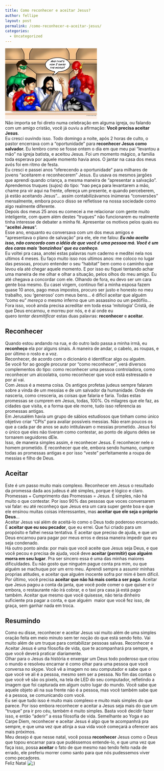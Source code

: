 ```yaml
---
title: Como reconhecer e aceitar Jesus?
author: fellipe
layout: post
permalink: /como-reconhecer-e-aceitar-jesus/
categories:
  - Uncategorized
---
```

<div>
  <a href="/img/posts//2014/12/jesus_talking_to_the_dc_heroes_by_tsart-d58o58v.jpg"><img class="size-medium wp-image-324 aligncenter" alt="jesus_talking_to_the_dc_heroes_by_tsart-d58o58v" src="/img/posts//2014/12/jesus_talking_to_the_dc_heroes_by_tsart-d58o58v-300x231.jpg" width="300" height="231" /></a>
</div>

<div>
</div>

<div>
  Não importa se foi direto numa celebração em alguma igreja, ou falando com um amigo cristão, você já ouviu a afirmação: <strong>Você precisa aceitar Jesus</strong>.
</div>

<div>
</div>

<div>
  Eu cresci ouvindo isso. Todo domingo a noite, após 2 horas de culto, o pastor encerrava com a &#8220;oportunidade&#8221; para <strong>reconhecer Jesus como salvador.</strong> Eu lembro como se fosse ontem o dia em que meu pai &#8220;levantou a mão&#8221; na igreja batista, e aceitou Jesus. Foi um momento mágico, a familia toda esperava por aquele momento havia anos. O jantar na casa dos meus avós foi em ritmo de festa.
</div>

<div>
</div>

<div>
  Eu cresci e passei anos &#8220;oferecendo a oportunidade&#8221; para milhares de jovens &#8220;aceitarem e reconhecerem&#8221; Jesus. Eu usava os mesmos jargões que aprendi quando criança, a mesma maneira de &#8220;apresentar a salvação&#8221;. Aprendemos truques (sujos) do tipo: &#8220;nao peça para levantarem a mão, chame pra vir aqui na frente, ofereça um presente, e quando perceberem, já estão aceitando Jesus&#8221;&#8230; assim contabilizávamos inúmeras &#8220;conversões&#8221; mensalmente, embora pouco disso se refletisse na nossa sociedade como algo realmente diferente.
</div>

<div>
</div>

<div>
  Depois dos meus 25 anos eu comecei a me relacionar com gente muito inteligente, com quem além destes &#8220;truques&#8221; não funcionarem eu realmente tinha interesse de debater a minha fé. Apresentar os motivos pelos quais eu &#8220;<strong>aceitei Jesus</strong>&#8220;.
</div>

<div>
</div>

<div>
  Esse ano, enquanto eu conversava com um dos meus amigos e &#8220;apresentava o plano de salvação&#8221; pra ele, ele me falou: <em><strong>Eu não aceito isso, não concordo com a idéia de que você é uma pessoa má. Você é um dos caras mais &#8216;bonzinhos&#8217; que eu conheço</strong>.</em>
</div>

<div>
</div>

<div>
  <strong></strong>Eu voltei pra casa, anotei estas palavras num caderno e meditei nela nos ultimos 4 meses. Eu faço muito isso nos ultimos anos: me coloco no lugar das pessoas, procuro entender o seu &#8220;habitat&#8221; bem como o caminho que levou ela até chegar aquele momento. E por isso eu fiquei tentando achar uma maneira de me olhar e olhar a situação, pelos olhos do meu amigo. Eu até chegava a concordar com ele. Olhando de fora, eu devo ser um cara gente boa mesmo. Eu casei virgem, continuo fiel a minha esposa fazem quase 10 anos, pago meus impostos, procuro ser justo e honesto no meu trabalho, sou &#8216;generoso&#8217; com meus bens&#8230; é dificil aceitar que alguém &#8220;como eu&#8221; <em>mereça</em> o mesmo inferno que um assassino ou um pedófilo&#8230; Fora isso, você ainda precisa acreditar em toda essa &#8216;mitologia&#8217; Cristã, de que Deus encarnou, e morreu por nós, e é aí onde eu quero <em>tentar</em> <em></em><i>desmitificar</i> estas duas palavras: <strong>reconhecer</strong> e <strong>aceitar.</strong>
</div>

<div>
</div>

## **Reconhecer**

<div>
  Quando estou andando na rua, e do outro lado passa a minha irmã, eu <strong>reconheço</strong> ela por alguns sinais. A maneira de andar, o cabelo, as roupas, e por último o rosto e a voz.
</div>

<div>
</div>

<div>
  Reconhecer, de acordo com o dicionário é identificar algo ou alguém.
</div>

<div>
</div>

<div>
  Se você for ao google procurar por &#8220;como reconhecer&#8221;, verá diversos complementos do tipo: como reconhecer uma pessoa controladora, como reconhecer um alcoolatra, como reconhecer que você está estressado e por aí vai.
</div>

<div>
</div>

<div>
  Com Jesus é a mesma coisa. Os antigos profetas judeus sempre falaram sobre a vinda de um messias e de um salvador da humanidade. Onde ele nasceria, como cresceria, as coisas que falaria e faria. Todas estas promessas se cumprem em Jesus, todas, 100%. Os milagres que ele faz, as cidades que visita, e a forma que ele morre, tudo isso referencia as promessas antigas.
</div>

<div>
</div>

<div>
  Em Jerusalém havia um grupo de sábios estudiosos que tinham como único objetivo criar &#8220;CPIs&#8221; para avaliar possíveis messias. Não eram poucos os que a cada par de anos se auto intitulavam o messias prometido. Jesus foi o único que eles não tiveram como contestar, ao ponto de alguns deles se tornarem seguidores dEle.
</div>

<div>
</div>

<div>
  Isso, de maneira simples assim, é reconhecer Jesus. É reconhecer nele o homem prometido. É reconhecer que ele, embora sendo humano, cumpre todas as promessas antigas e por isso &#8220;veste&#8221; perfeitamente a roupa de messias e filho de Deus.
</div>

<div>
</div>

<div>
  <h2>
    <strong>Aceitar</strong>
  </h2>
  
  <div>
    Este é um passo muito mais complexo. Reconhecer em Jesus o resultado da promessa dada aos judeus é até simples, porque é lógico e claro. Promessas + Cumprimento das Promessas = Jesus. É simples, não há muito o que contestar. Por isso 90% das pessoas que voces conversarem vai falar: eu até reconheço que Jesus era um cara super gente boa e que ele ensinou muitas coisas interessantes, mas <strong>aceitar que ele seja o próprio Deus</strong>&#8230;
  </div>
  
  <div>
  </div>
  
  <div>
    Aceitar Jesus vai além de aceitá-lo como o Deus todo poderoso encarnado. É <strong>aceitar que eu sou pecador</strong>, que eu errei. Que fui criado para um propósito e falhei nessa tentativa. É aceitar que preciso de ajuda, e que um Deus encarnou para pagar por meus erros e dessa maneira impedir que eu seja condenado.
  </div>
  
  <div>
  </div>
  
  <div>
    Há outro ponto ainda: por mais que você aceite que Jesus seja Deus, e que você pecou e precisa de ajuda, você deve <strong>aceitar (<em>permitir</em>) que alguém morra em seu lugar</strong>. Pra ser sincero essa é uma das minhas maiores dificuldades. Eu não gosto que ninguém pague conta pra mim, ou que alguém se machuque por um erro meu. Aprendi sempre a assumir minhas proprias atitudes, e aceitar que alguém inocente sofra por mim é bem dificil.
  </div>
  
  <div>
  </div>
  
  <div>
    Por último, você precisa <strong>aceitar que não há mais conta a ser paga</strong>. Aceitar que Jesus pagou a conta da janta, que você pode comer o que quiser e ir embora, o restaurante não irá cobrar, e o taxi pra casa já está pago também. Aceitar que mesmo que você quisesse, não teria dinheiro suficiente pra pagar a conta, e que alguém  maior que você fez isso, de graça, sem ganhar nada em troca.
  </div>
  
  <div>
  </div>
  
  <h2>
    <strong>Resumindo</strong>
  </h2>
</div>

<div>
  Como eu disse, reconhecer e aceitar Jesus vai muito além de uma simples oração feita em meio minuto sem ter noção do que está sendo feito. Vai muito além de um truque para contabilizar pessoas salvas. Reconhecer e Aceitar Jesus é uma filosofia de vida, que te acompanhará pra sempre, e que você deverá praticar diariamente.
</div>

<div>
</div>

<div>
  Olhar para o Jesus da história e enxergar um Deus todo poderoso que criou o mundo e resolveu encarnar é como olhar para uma pessoa que você conversa no skype. Você vê a imagem no seu computador e sabe que o que você ve ali é a pessoa, mesmo sem ser a pessoa. No fim das contas o que você vê são os pixels, na tela de LED do seu computador, refletindo a imagem que foi capturada em algum outro lugar do mundo. Você sabe que aquele objeto ali na sua frente não é a pessoa, mas você também sabe que é a pessoa, se comunicando com você.
</div>

<div>
</div>

<div>
  Eu sei que tudo isso é muito mais complexo e muito mais simples do que parece. Por isso embora reconhecer e aceitar a Jesus seja mais do que um &#8220;truque&#8221; pra ir pro céu, também é muito simples. Basta você decidir fazer isso, e então &#8220;aderir&#8221; a essa filosofia de vida. Semelhante ao Yoga e ao Carpe Diem, reconhecer e aceitar Jesus é algo que te acompanhrá pra sempre, e que uma vez que atinja a sua vida você começará a oferecer aos mais próximos.
</div>

<div>
</div>

<div>
  Meu desejo é que nesse natal, você possa <strong>reconhecer</strong> Jesus como o Deus que topou encarnar para que pudéssemos entende-lo, e que uma vez que faça isso, possa <strong>aceitar</strong> o fato de que mesmo nao tendo feito nada de errado, ele preferiu morrer como santo para que nós pudessemos viver como pecadores.
</div>

<div>
</div>

<div>
  Feliz Natal <img src='http://fellipebrito.com/wp-includes/images/smilies/icon_wink.gif' alt=';)' class='wp-smiley' />
</div>